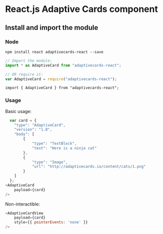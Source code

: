 # React.js Adaptive Cards component

## Install and import the module

### Node

```console
npm install react adaptivecards-react --save
```

```js
// Import the module:
import * as AdaptiveCard from "adaptivecards-react";

// OR require it:
var AdaptiveCard = require("adaptivecards-react");
```

```tsx
import { AdaptiveCard } from "adaptivecards-react";
```

### Usage

Basic usage:

```js
  var card = {
    "type": "AdaptiveCard",
    "version": "1.0",
    "body": [
        {
            "type": "TextBlock",
            "text": "Here is a ninja cat"
        },
        {
            "type": "Image",
            "url": "http://adaptivecards.io/content/cats/1.png"
        }
    ]
  };
<AdaptiveCard
    payload={card}
/>
```

Non-interactible:

```js
<AdaptiveCardView
    payload={card}
    style={{ pointerEvents: 'none' }}
/>
```
